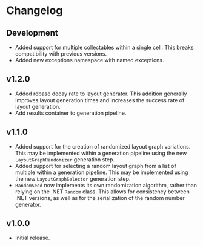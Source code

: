 # Changelog

## Development
* Added support for multiple collectables within a single cell. This breaks compatibility with previous versions.
* Added new exceptions namespace with named exceptions.

## v1.2.0
* Added rebase decay rate to layout generator. This addition generally improves layout generation times and increases the success rate of layout generation.
* Add results container to generation pipeline.

## v1.1.0
* Added support for the creation of randomized layout graph variations. This may be implemented within a generation pipeline using the new `LayoutGraphRandomizer` generation step.
* Added support for selecting a random layout graph from a list of multiple within a generation pipeline. This may be implemented using the new `LayoutGraphSelector` generation step.
* `RandomSeed` now implements its own randomization algorithm, rather than relying on the .NET `Random` class. This allows for consistency between .NET versions, as well as for the serialization of the random number generator.

## v1.0.0
* Initial release.
